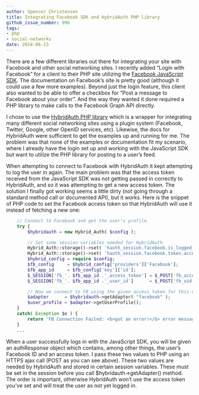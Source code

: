 ```yaml
---
author: Spencer Christensen
title: Integrating Facebook SDK and HybridAuth PHP library
github_issue_number: 996
tags:
- php
- social-networks
date: 2014-06-13
---
```




There are a few different libraries out there for integrating your site with Facebook and other social networking sites. I recently added “Login with Facebook” for a client to their PHP site utilizing the [Facebook JavaScript SDK](https://developers.facebook.com/docs/facebook-login/v2.0). The documentation on Facebook’s site is pretty good (although it could use a few more examples). Beyond just the login feature, this client also wanted to be able to offer a checkbox for “Post a message to Facebook about your order”. And the way they wanted it done required a PHP library to make calls to the Facebook Graph API directly.

I chose to use the [HybridAuth PHP library](https://github.com/hybridauth/hybridauth) which is a wrapper for integrating many different social networking sites using a plugin system (Facebook, Twitter, Google, other OpenID services, etc). Likewise, the docs for HybridAuth were sufficient to get the examples up and running for me. The problem was that none of the examples or documentation fit my scenario, where I already have the login set up and working with the JavaScript SDK but want to utilize the PHP library for posting to a user’s feed.

When attempting to connect to Facebook with HybridAuth it kept attempting to log the user in again. The main problem was that the access token received from the JavaScript SDK was not getting passed in correctly to HybridAuth, and so it was attempting to get a new access token. The solution I finally got working seems a little dirty (not going through a standard method call or documented API), but it works. Here is the snippet of PHP code to set the Facebook access token so that HybridAuth will use it instead of fetching a new one:

```php
    // Connect to Facebook and get the user's profile
    try {
        $hybridauth = new Hybrid_Auth( $config );

        // Set some session variables needed for HybridAuth
        Hybrid_Auth::storage()->set( 'hauth_session.facebook.is_logged_in', 1 );
        Hybrid_Auth::storage()->set( 'hauth_session.facebook.token.access_token', $_POST['fb_access_token'] );
        $hybrid_config = require $config;
        $fb_config     = $hybrid_config['providers']['Facebook'];
        $fb_app_id     = $fb_config['key']['id'];
        $_SESSION['fb_'. $fb_app_id .'_access_token'] = $_POST['fb_access_token'];
        $_SESSION['fb_'. $fb_app_id .'_user_id']      = $_POST['fb_uid'];

        // Now we connect to FB using the given access token for this user
        $adapter      = $hybridauth->getAdapter( "facebook" );
        $user_profile = $adapter->getUserProfile();
    }
    catch( Exception $e ) {
        return 'FB Connection Failed: <b>got an error!</b> error message=' . $e->getMessage() . ', error code='. $e->getCode();
    }
    ...
```

When a user successfully logs in with the JavaScript SDK, you will be given an authResponse object which contains, among other things, the user’s Facebook ID and an access token. I pass these two values to PHP using an HTTPS ajax call (POST as you can see above). These two values are needed by HybridAuth and stored in certain session variables. These must be set in the session before you call $hybridauth->getAdapter() method. The order is important, otherwise HybridAuth won’t use the access token you’ve set and will treat the user as not yet logged in.


